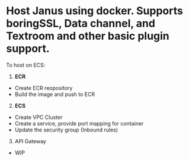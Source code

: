 # Host Janus using docker. Supports boringSSL, Data channel, and Textroom and other basic plugin support. 

To host on ECS: 

1. **ECR**
- Create ECR reopository
- Build the image and push to ECR

2. **ECS**
- Create VPC Cluster 
- Create a service, provide port mapping for container
- Update the security group (Inbound rules)

3. API Gateway
- WIP
